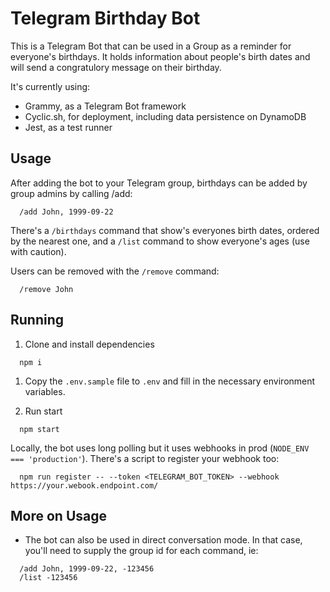 # Telegram Birthday Bot

This is a Telegram Bot that can be used in a Group as a reminder for everyone's birthdays.
It holds information about people's birth dates and will send a congratulory message on their birthday.

It's currently using:

 - Grammy, as a Telegram Bot framework
 - Cyclic.sh, for deployment, including data persistence on DynamoDB
 - Jest, as a test runner

## Usage

After adding the bot to your Telegram group, birthdays can be added by group admins by calling /add:

```
  /add John, 1999-09-22
```

There's a `/birthdays` command that show's everyones birth dates, ordered by the nearest one, and a `/list` command to show everyone's ages (use with caution).

Users can be removed with the `/remove` command:

```
  /remove John
```

## Running

1. Clone and install dependencies

  ```
    npm i
  ```

1. Copy the `.env.sample` file to `.env` and fill in the necessary environment variables.

1. Run start

  ```
    npm start
  ```

Locally, the bot uses long polling but it uses webhooks in prod (`NODE_ENV === 'production'`). There's a script to register your webhook too:

```
  npm run register -- --token <TELEGRAM_BOT_TOKEN> --webhook https://your.webook.endpoint.com/
```

## More on Usage

 - The bot can also be used in direct conversation mode. In that case, you'll need to supply the group id for each command, ie:

```
  /add John, 1999-09-22, -123456
  /list -123456
```
